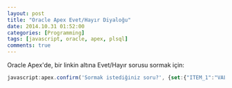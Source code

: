 ```yaml
---
layout: post
title: "Oracle Apex Evet/Hayır Diyaloğu"
date: 2014.10.31 01:52:00
categories: [Programming]
tags: [javascript, oracle, apex, plsql]
comments: true
---
```

Oracle Apex'de, bir linkin altına Evet/Hayır sorusu sormak için:

```javascript
javascript:apex.confirm('Sormak istediğiniz soru?', {set:{"ITEM_1":"VAL_1"}});
```
